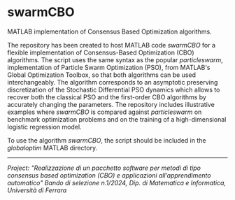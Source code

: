 # swarmCBO
MATLAB implementation of Consensus Based Optimization algorithms. 

The repository has been created to host MATLAB code _swarmCBO_ for a flexible implementation of Consensus-Based Optimization (CBO) algorithms. The script uses the same syntax as the popular _particleswarm_, implementation of Particle Swarm Optimization (PSO), from MATLAB's Global Optimization Toolbox, so that both algorithms can be used interchangeably.
The algorithm corresponds to an asymptotic preserving discretization of the Stochastic Differential PSO dynamics which allows to recover both the classical PSO and the first-order CBO algorithms by accurately changing the parameters.
The repository includes illustrative examples where _swarmCBO_ is compared against _particleswarm_ on benchmark optimization problems and on the training of a high-dimensional logistic regression model. 

To use the algorithm _swarmCBO_, the script should be included in the _globaloptim_ MATLAB directory.

-------
_Project:_
_"Realizzazione di un pacchetto software per metodi di tipo consensus based optimization (CBO) e applicazioni all’apprendimento automatico"
Bando di selezione n.1/2024, Dip. di Matematica e Informatica, Università di Ferrara_

